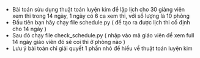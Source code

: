- Bài toán sửu dụng thuật toán luyện kim để lập lịch cho 30 giảng viên xem thi trong 14 ngày, 1 ngày có 6 ca xem thi, với số lượng là 10 phòng 
- Đầu tiên bạn hãy chạy file schedule.py ( để tạo ra được lịch thi cố định cho 14 ngày )
- Sau đó chạy file check_schedule.py ( nhập vào mã giáo viên để xem full 14 ngày giáo viên đó sẽ coi thi ở phòng nào ) 
- Lưu ý bài toán chỉ giải quyết 1 phần nhỏ để hiểu về thuật toán luyện kim 
